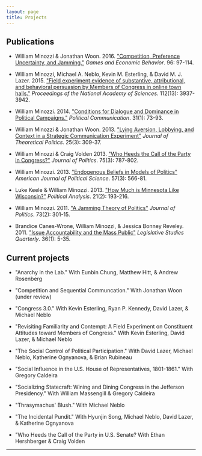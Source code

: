 ```yaml
---
layout: page
title: Projects
---
```


## Publications

- William Minozzi & Jonathan Woon. 2016. 
["Competition, Preference Uncertainty, and Jamming."](http://www.sciencedirect.com/science/article/pii/S0899825616000166)
*Games and Economic Behavior*. 96: 97-114.

- William Minozzi, Michael A. Neblo, Kevin M. Esterling, & David M. J. Lazer. 2015. 
["Field experiment evidence of substantive, attributional, and behavioral persuasion by 
Members of Congress in online town halls."](http://www.pnas.org/content/112/13/3937.abstract?sid=d04bba5b-170a-40f3-9ef4-2db3b19a982d) 
*Proceedings of the National Academy of Sciences*. 112(13): 3937-3942.

- William Minozzi. 2014. 
["Conditions for Dialogue and Dominance in Political Campaigns."](http://www.tandfonline.com/doi/abs/10.1080/10584609.2012.747191)
*Political Communication*. 31(1): 73-93.

- William Minozzi & Jonathan Woon. 2013.
["Lying Aversion, Lobbying, and Context in a Strategic Communication Experiment"](http://jtp.sagepub.com/content/25/3/309.abstract)
*Journal of Theoretical Politics*. 25(3): 309-37.

- William Minozzi & Craig Volden 2013.
["Who Heeds the Call of the Party in Congress?"](http://journals.cambridge.org/action/displayAbstract?fromPage=online&aid=8948624)
*Journal of Politics*. 75(3): 787-802.

- William Minozzi. 2013. 
["Endogenous Beliefs in Models of Politics"](http://onlinelibrary.wiley.com/doi/10.1111/ajps.12021/abstract)
*American Journal of Political Science*. 57(3): 566-81.

- Luke Keele & William Minozzi. 2013. 
["How Much is Minnesota Like Wisconsin?"](http://pan.oxfordjournals.org/content/21/2/193)
*Political Analysis*. 21(2): 193-216.

- William Minozzi. 2011. 
["A Jamming Theory of Politics"](http://journals.cambridge.org/action/displayAbstract?fromPage=online&aid=8274601)
*Journal of Politics*. 73(2): 301-15.

- Brandice Canes-Wrone, William Minozzi, & Jessica Bonney Reveley. 2011. 
["Issue Accountability and the Mass Public"](http://onlinelibrary.wiley.com/doi/10.1111/j.1939-9162.2010.00002.x/abstract)
*Legislative Studies Quarterly*. 36(1): 5-35.

## Current projects

- "Anarchy in the Lab." With Eunbin Chung, Matthew Hitt, & Andrew Rosenberg

- "Competition and Sequential Communcation." With Jonathan Woon (under review)

- "Congress 3.0." With Kevin Esterling, Ryan P. Kennedy, David Lazer, &  Michael Neblo

- "Revisiting Familiarity and Contempt: A Field Experiment on Constituent Attitudes toward Members of Congress." With Kevin Esterling, David Lazer, & Michael Neblo

- "The Social Control of Political Participation." With David Lazer, Michael Neblo, Katherine Ognyanova, & Brian Rubineau

- "Social Influence in the U.S. House of Representatives, 1801-1861." With Gregory Caldeira

- "Socializing Statecraft: Wining and Dining Congress in the Jefferson Presidency." With William Massengill & Gregory Caldeira

- "Thrasymachus' Blush." With Michael Neblo

- "The Incidental Pundit." With Hyunjin Song, Michael Neblo, David Lazer, & Katherine Ognyanova

- "Who Heeds the Call of the Party in U.S. Senate? With Ethan Hershberger & Craig Volden

---